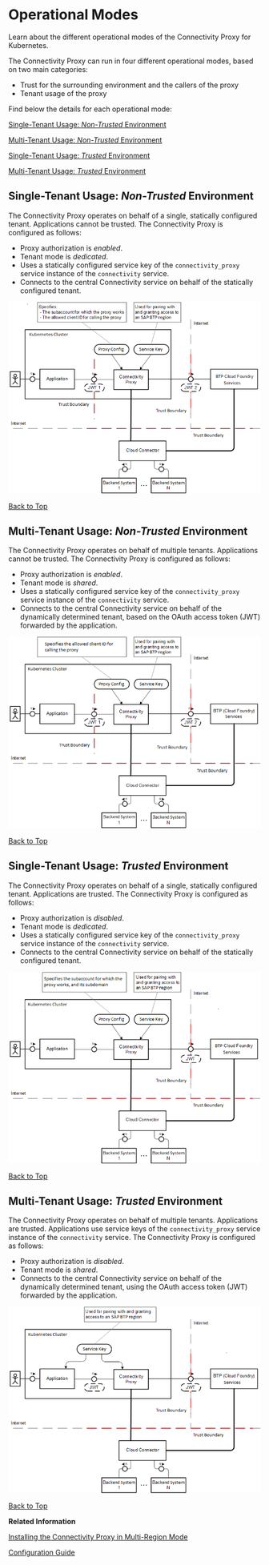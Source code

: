 <!-- loio148bbad274e545efa10de8a356dd474d -->

# Operational Modes

Learn about the different operational modes of the Connectivity Proxy for Kubernetes.

The Connectivity Proxy can run in four different operational modes, based on two main categories:

-   Trust for the surrounding environment and the callers of the proxy
-   Tenant usage of the proxy

Find below the details for each operational mode:

[Single-Tenant Usage: *Non-Trusted* Environment](operational-modes-148bbad.md#loio148bbad274e545efa10de8a356dd474d__singleNon)

[Multi-Tenant Usage: *Non-Trusted* Environment](operational-modes-148bbad.md#loio148bbad274e545efa10de8a356dd474d__multiNon)

[Single-Tenant Usage: *Trusted* Environment](operational-modes-148bbad.md#loio148bbad274e545efa10de8a356dd474d__single)

[Multi-Tenant Usage: *Trusted* Environment](operational-modes-148bbad.md#loio148bbad274e545efa10de8a356dd474d__multi)



<a name="loio148bbad274e545efa10de8a356dd474d__singleNon"/>

## Single-Tenant Usage: *Non-Trusted* Environment

The Connectivity Proxy operates on behalf of a single, statically configured tenant. Applications cannot be trusted. The Connectivity Proxy is configured as follows:

-   Proxy authorization is *enabled*.
-   Tenant mode is *dedicated*.
-   Uses a statically configured service key of the `connectivity_proxy` service instance of the `connectivity` service.
-   Connects to the central Connectivity service on behalf of the statically configured tenant.

![](images/CS_Kubernetes_OpModes_Single_NonTrusted_cf1d508.png)

[Back to Top](operational-modes-148bbad.md#loio148bbad274e545efa10de8a356dd474d__top)



<a name="loio148bbad274e545efa10de8a356dd474d__multiNon"/>

## Multi-Tenant Usage: *Non-Trusted* Environment

The Connectivity Proxy operates on behalf of multiple tenants. Applications cannot be trusted. The Connectivity Proxy is configured as follows:

-   Proxy authorization is *enabled*.
-   Tenant mode is *shared*.
-   Uses a statically configured service key of the `connectivity_proxy` service instance of the `connectivity` service.
-   Connects to the central Connectivity service on behalf of the dynamically determined tenant, based on the OAuth access token \(JWT\) forwarded by the application.

![](images/CS_Kubernetes_OpModes_Multi_NonTrusted_2dc2e58.png)

[Back to Top](operational-modes-148bbad.md#loio148bbad274e545efa10de8a356dd474d__top)



<a name="loio148bbad274e545efa10de8a356dd474d__single"/>

## Single-Tenant Usage: *Trusted* Environment

The Connectivity Proxy operates on behalf of a single, statically configured tenant. Applications are trusted. The Connectivity Proxy is configured as follows:

-   Proxy authorization is *disabled*.
-   Tenant mode is *dedicated*.
-   Uses a statically configured service key of the `connectivity_proxy` service instance of the `connectivity` service.
-   Connects to the central Connectivity service on behalf of the statically configured tenant.

![](images/CS_Kubernetes_OpModes_Single_Trusted_908d11b.png)

[Back to Top](operational-modes-148bbad.md#loio148bbad274e545efa10de8a356dd474d__top)



<a name="loio148bbad274e545efa10de8a356dd474d__multi"/>

## Multi-Tenant Usage: *Trusted* Environment

The Connectivity Proxy operates on behalf of multiple tenants. Applications are trusted. Applications use service keys of the `connectivity_proxy` service instance of the `connectivity` service. The Connectivity Proxy is configured as follows:

-   Proxy authorization is *disabled*.
-   Tenant mode is *shared*.
-   Connects to the central Connectivity service on behalf of the dynamically determined tenant, using the OAuth access token \(JWT\) forwarded by the application.

![](images/CS_Kubernetes_OpModes_Multi_Trusted_3ced7fb.png)

[Back to Top](operational-modes-148bbad.md#loio148bbad274e545efa10de8a356dd474d__top)

**Related Information**  


[Installing the Connectivity Proxy in Multi-Region Mode](installing-the-connectivity-proxy-in-multi-region-mode-72072ca.md "Use a single Connectivity Proxy installation for your global account.")

[Configuration Guide](configuration-guide-eaa8204.md "Find an overview of configuration parameters for the Connectivity Proxy for Kubernetes.")

